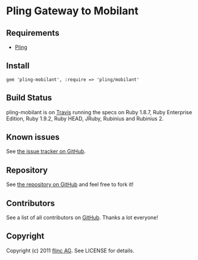 # Pling Gateway to Mobilant

## Requirements

* [Pling](https://github.com/flinc/pling)

## Install

    gem 'pling-mobilant', :require => 'pling/mobilant'

## Build Status

pling-mobilant is on [Travis](http://travis-ci.org/flinc/pling-mobilant) running the specs on Ruby 1.8.7, Ruby Enterprise Edition, Ruby 1.9.2, Ruby HEAD, JRuby, Rubinius and Rubinius 2.


## Known issues

See [the issue tracker on GitHub](https://github.com/flinc/pling-mobilant/issues).


## Repository

See [the repository on GitHub](https://github.com/flinc/pling-mobilant) and feel free to fork it!


## Contributors

See a list of all contributors on [GitHub](https://github.com/flinc/pling-mobilant/contributors). Thanks a lot everyone!


## Copyright

Copyright (c) 2011 [flinc AG](https://flinc.org/). See LICENSE for details.